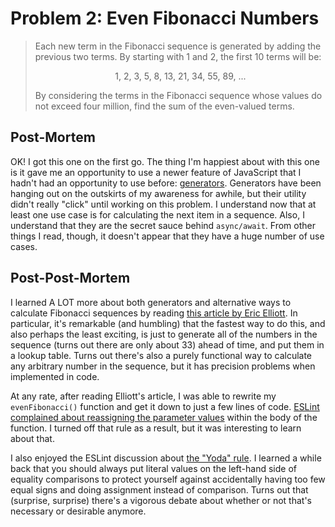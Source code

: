 # Problem 2: Even Fibonacci Numbers

> Each new term in the Fibonacci sequence is generated by adding the previous two terms. By starting with 1 and 2, the first 10 terms will be:
>
> <center>1, 2, 3, 5, 8, 13, 21, 34, 55, 89, ...</center>
>
> By considering the terms in the Fibonacci sequence whose values do not exceed four million, find the sum of the even-valued terms.

## Post-Mortem

OK! I got this one on the first go. The thing I'm happiest about with this one is it gave me an opportunity to use a newer feature of JavaScript that I hadn't had an opportunity to use before: [generators](https://developer.mozilla.org/en-US/docs/Web/JavaScript/Reference/Global_Objects/Generator). Generators have been hanging out on the outskirts of my awareness for awhile, but their utility didn't really "click" until working on this problem. I understand now that at least one use case is for calculating the next item in a sequence. Also, I understand that they are the secret sauce behind `async/await`. From other things I read, though, it doesn't appear that they have a huge number of use cases.

## Post-Post-Mortem

I learned A LOT more about both generators and alternative ways to calculate Fibonacci sequences by reading [this article by Eric Elliott](https://medium.com/javascript-scene/7-surprising-things-i-learned-writing-a-fibonacci-generator-4886a5c87710). In particular, it's remarkable (and humbling) that the fastest way to do this, and also perhaps the least exciting, is just to generate all of the numbers in the sequence (turns out there are only about 33) ahead of time, and put them in a lookup table. Turns out there's also a purely functional way to calculate any arbitrary number in the sequence, but it has precision problems when implemented in code.

At any rate, after reading Elliott's article, I was able to rewrite my `evenFibonacci()` function and get it down to just a few lines of code. [ESLint complained about reassigning the parameter values](https://eslint.org/docs/rules/no-param-reassign#disallow-reassignment-of-function-parameters-no-param-reassign) within the body of the function. I turned off that rule as a result, but it was interesting to learn about that.

I also enjoyed the ESLint discussion about [the "Yoda" rule](https://eslint.org/docs/2.0.0/rules/yoda). I learned a while back that you should always put literal values on the left-hand side of equality comparisons to protect yourself against accidentally having too few equal signs and doing assignment instead of comparison. Turns out that (surprise, surprise) there's a vigorous debate about whether or not that's necessary or desirable anymore.
